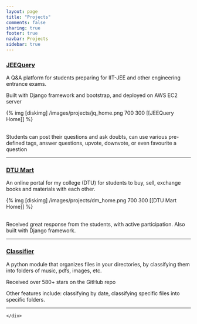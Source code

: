 ```yaml
---
layout: page
title: "Projects"
comments: false
sharing: true
footer: true
navbar: Projects
sidebar: true
---
```

<div class="article">
	<div class="row">
			<div>
				<p><a href="http://jeequery.com>" target="_blank"><h3 class="">JEEQuery</h3></a></p>
				<p>A Q&A platform for students preparing for IIT-JEE and other engineering entrance exams.</p>
				<p>Built with Django framework and bootstrap, and deployed on AWS EC2 server</p>
				<div class="text-center">
					{% img [diskimg] /images/projects/jq_home.png 700 300 [[JEEQuery Home]] %}
				</div><br>
				<p>Students can post their questions and ask doubts, can use various pre-defined tags, answer questions, upvote, downvote, or even favourite a question</p>
			</div>
			<hr>
			<div>
				<p><a href="http://dtumart.com" target="_blank"><h3>DTU Mart</h3></a></p>
				<p>
					An online portal for my college (DTU) for students to buy, sell, exchange books and materials with each other.
				</p>
				<div class="text-center">
					{% img [diskimg] /images/projects/dm_home.png 700 300 [[DTU Mart Home]] %}
				</div><br>
				<p>
					Received great response from the students, with active participation. Also built with Django framework.
				</p>
			</div>
			<hr>
			<div>
				<p><a href="http://bhrigu123.github.io/classifier" target="_blank"><h3>Classifier</h3></a></p>
				<p>
				A python module that organizes files in your directories, by classifying them into folders of music, pdfs, images, etc.</p>
				<p>Received over 580+ stars on the GitHub repo</p>
				<p>Other features include: classifying by date, classifying specific files into specific folders.</p>
			</div>
			<hr>
			
			
	</div>
</div>